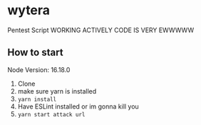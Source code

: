 # wytera
Pentest Script
WORKING ACTIVELY CODE IS VERY EWWWWW

## How to start

Node Version: 16.18.0

1. Clone
2. make sure yarn is installed
3. `yarn install`
4. Have ESLint installed or im gonna kill you
6. `yarn start attack url`
